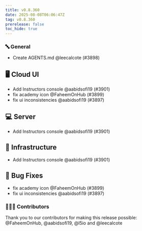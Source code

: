 ```yaml
---
title: v0.8.360
date: 2025-08-08T06:06:47Z
tag: v0.8.360
prerelease: false
toc_hide: true
---
```


### 🔤 General
- Create AGENTS.md @leecalcote (#3898)

## 🖥 Cloud UI

- Add Instructors console @aabidsofi19 (#3901)
- fix academy icon @FaheemOnHub (#3899)
- fix ui inconsistencies @aabidsofi19 (#3897)

## 💻 Server

- Add Instructors console @aabidsofi19 (#3901)

## 🦴 Infrastructure

- Add Instructors console @aabidsofi19 (#3901)

## 🐛 Bug Fixes

- fix academy icon @FaheemOnHub (#3899)
- fix ui inconsistencies @aabidsofi19 (#3897)

### 👨🏽‍💻 Contributors

Thank you to our contributors for making this release possible:
@FaheemOnHub, @aabidsofi19, @l5io and @leecalcote

